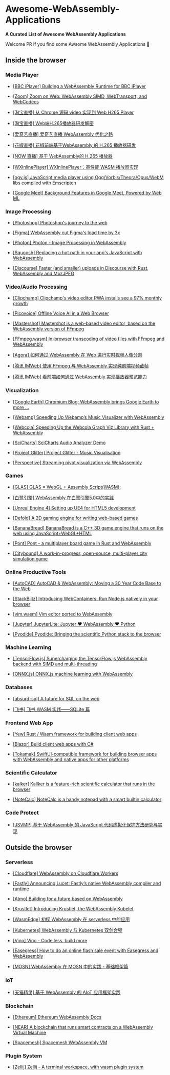 # Awesome-WebAssembly-Applications

**A Curated List of Awesome WebAssembly Applications**

Welcome PR if you find some Awsome WebAssembly Applications 🤣

## Inside the browser

### Media Player

- [[BBC iPlayer] Building a WebAssembly Runtime for BBC iPlayer](https://medium.com/bbc-design-engineering/building-a-webassembly-runtime-for-bbc-iplayer-and-enhanced-audience-experiences-7087455808ef)

- [[Zoom] Zoom on Web: WebAssembly SIMD, WebTransport, and WebCodecs](https://www.infoq.com/news/2020/08/zoom-web-chrome-apis/)

- [[淘宝直播] 从 Chrome 源码 video 实现到 Web H265 Player](https://mp.weixin.qq.com/s/RDpp2Opjh3LAxYczeHac5g)

- [[淘宝直播] Web端H.265播放器研发解密](https://fed.taobao.org/blog/2019/03/19/web-player-h265/)
- [[爱奇艺直播] 爱奇艺直播 WebAssembly 优化之路](https://mp.weixin.qq.com/s/LRGNOuFwHXALs_lhPyN3Zw)

- [[花椒直播] 花椒前端基于WebAssembly 的 H.265 播放器研发](https://zhuanlan.zhihu.com/p/73772711)

- [[NOW 直播] 基于 WebAssembly的 H.265 播放器](https://developer.aliyun.com/article/747663)

- [[WXInlinePlayer] WXInlinePlayer：高性能 WASM 播放器实现](https://github.com/ErosZy/md/blob/master/%E9%AB%98%E6%80%A7%E8%83%BDWASM%E6%92%AD%E6%94%BE%E5%99%A8%E5%AE%9E%E7%8E%B0/%E9%AB%98%E6%80%A7%E8%83%BDWASM%E6%92%AD%E6%94%BE%E5%99%A8%E5%AE%9E%E7%8E%B0.md)

- [[ogv.js] JavaScript media player using Ogg/Vorbis/Theora/Opus/WebM libs compiled with Emscripten](https://github.com/brion/ogv.js/)

- [[Google Meet] Background Features in Google Meet, Powered by Web ML](https://ai.googleblog.com/2020/10/background-features-in-google-meet.html)

### Image Processing

- [[Photoshop] Photoshop's journey to the web](https://web.dev/ps-on-the-web/)

- [[Figma] WebAssembly cut Figma's load time by 3x](https://www.figma.com/blog/webassembly-cut-figmas-load-time-by-3x/)

- [[Photon] Photon - Image Processing in WebAssembly](https://silvia-odwyer.github.io/photon/)

- [[Squoosh] Replacing a hot path in your app's JavaScript with WebAssembly](https://developers.google.com/web/updates/2019/02/hotpath-with-wasm)

- [[Discourse] Faster (and smaller) uploads in Discourse with Rust, WebAssembly and MozJPEG](https://blog.discourse.org/2021/07/faster-user-uploads-on-discourse-with-rust-webassembly-and-mozjpeg/)

### Video/Audio Processing

- [[Clipchamp] Clipchamp's video editor PWA installs see a 97% monthly growth](https://clipchamp.com/en/blog/clipchamp-pwa-case-study/)

- [[Picovoice] Offline Voice AI in a Web Browser](https://picovoice.ai/blog/offline-voice-ai-in-a-web-browser/)

- [[Mastershot] Mastershot is a web-based video editor, based on the WebAssembly version of FFmpeg](https://mastershot.app/)

- [[FFmpeg.wasm] In-browser transcoding of video files with FFmpeg and WebAssembly](https://blog.scottlogic.com/2020/11/23/ffmpeg-webassembly.html)

- [[Agora] 如何通过 WebAssembly 在 Web 进行实时视频人像分割](https://www.agora.io/cn/community/blog-121-category-21976)
 
- [[腾讯 IMWeb] 使用 FFmpeg 与 WebAssembly 实现纯前端视频截帧](https://mp.weixin.qq.com/s/HJpexn0pRWtucmkgLTGdPQ)
 
- [[腾讯 IMWeb] 看前端如何通过 WebAssembly 实现播放器预览能力](https://mp.weixin.qq.com/s/qePFM0IA3h3Sx_Zb1LBV8Q)

### Visualization

- [[Google Earth] Chromium Blog: WebAssembly brings Google Earth to more ...](https://blog.chromium.org/2019/06/webassembly-brings-google-earth-to-more.html)

- [[Webamp] Speeding Up Webamp’s Music Visualizer with WebAssembly](https://jordaneldredge.com/blog/speeding-up-winamps-music-visualizer-with-webassembly/)

- [[Webcola] Speeding Up the Webcola Graph Viz Library with Rust + WebAssembly](https://cprimozic.net/blog/speeding-up-webcola-with-webassembly/)

- [[SciCharts] SciCharts Audio Analyzer Demo](https://demo.scichart.com/javascript-audio-analyzer-fft-example)

- [[Project Glitter] Project Glitter - Music Visualisation](https://benglin.github.io/project-glitter/)

- [[Perspective] Streaming pivot visualization via WebAssembly](https://github.com/finos/perspective/)

### Games

- [[GLAS] GLAS = WebGL + Assembly Script(WASM);](https://dev.to/zoedreams/glas-webgl-assembly-script-wasm-i40)

- [[白鹭引擎] WebAssembly 在白鹭引擎5.0中的实践](https://zhuanlan.zhihu.com/p/30513129)

- [[Unreal Engine 4] Setting up UE4 for HTML5 development](https://docs.unrealengine.com/4.27/en-US/SharingAndReleasing/HTML5/GettingStarted/)

- [[Defold] A 2D gaming engine for writing web-based games](https://forum.defold.com/t/defold-1-2-141-has-been-released/33996)

- [[BananaBread] BananaBread is a C++ 3D game engine that runs on the web using JavaScript+WebGL+HTML](https://github.com/kripken/BananaBread)

- [[Pont] Pont - a multiplayer board game in Rust and WebAssembly](https://www.mattkeeter.com/projects/pont/)

- [[Citybound] A work-in-progress, open-source, multi-player city simulation game](https://aeplay.org/citybound)

### Online Productive Tools

- [[AutoCAD] AutoCAD & WebAssembly: Moving a 30 Year Code Base to the Web](https://www.infoq.com/presentations/autocad-webassembly/)

- [[StackBlitz] Introducing WebContainers: Run Node.js natively in your browser](https://blog.stackblitz.com/posts/introducing-webcontainers/)

- [[vim.wasm] Vim editor ported to WebAssembly](https://github.com/rhysd/vim.wasm)

- [[Jupyter] JupyterLite: Jupyter ❤️ WebAssembly ❤️ Python](https://blog.jupyter.org/jupyterlite-jupyter-%EF%B8%8F-webassembly-%EF%B8%8F-python-f6e2e41ab3fa)

- [[Pyodide] Pyodide: Bringing the scientific Python stack to the browser](https://hacks.mozilla.org/2019/04/pyodide-bringing-the-scientific-python-stack-to-the-browser/)

### Machine Learning

- [[TensorFlow.js] Supercharging the TensorFlow.js WebAssembly backend with SIMD and multi-threading](https://blog.tensorflow.org/2020/09/supercharging-tensorflowjs-webassembly.html?m=1)

- [[ONNX.js] ONNX.js machine learning with WebAssembly](https://github.com/Microsoft/onnxjs)

### Databases

- [[absurd-sql] A future for SQL on the web](https://jlongster.com/future-sql-web)

- [[飞书] 飞书 WASM 实践——SQLite 篇](https://juejin.cn/post/6986579588075913223)

### Frontend Web App

- [[Yew] Rust / Wasm framework for building client web apps](https://yew.rs/)

- [[Blazor] Build client web apps with C#](https://dotnet.microsoft.com/apps/aspnet/web-apps/blazor)

- [[Tokamak] SwiftUI-compatible framework for building browser apps with WebAssembly and native apps for other platforms](https://github.com/TokamakUI/Tokamak)

### Scientific Calculator

- [[kalker] Kallker is a feature-rich scientific calculator that runs in the browser](https://kalker.strct.net/)

- [[NoteCalc] NoteCalc is a handy notepad with a smart builtin calculator](https://bbodi.github.io/notecalc3/)

### Code Protect

- [[JSVMP] 基于 WebAssembly 的 JavaScript 代码虚拟化保护方法研究与实现](https://www.docin.com/p-2280105277.html)

## Outside the browser

### Serverless

- [[Cloudflare] WebAssembly on Cloudflare Workers](https://blog.cloudflare.com/webassembly-on-cloudflare-workers/)

- [[Fastly] Announcing Lucet: Fastly’s native WebAssembly compiler and runtime](https://www.fastly.com/blog/announcing-lucet-fastly-native-webassembly-compiler-runtime)

- [[Atmo] Building for a future based on WebAssembly](https://blog.suborbital.dev/building-for-a-future-based-on-webassembly)

- [[Krustlet] Introducing Krustlet, the WebAssembly Kubelet](https://deislabs.io/posts/introducing-krustlet/)

- [[WasmEdge] 初探 WebAssembly 在 serverless 中的应用](https://zhuanlan.zhihu.com/p/297753460)

- [[Kubernetes] WebAssembly 与 Kubernetes 双剑合璧](https://developer.aliyun.com/article/744310)

- [[Vino] Vino - Code less, build more](https://vino.dev/)

- [[Easegress] How to do an online flash sale event with Easegress and WebAssembly](https://megaease.com/blog/2021/09/08/how-to-do-an-online-flash-sale-event-with-easegress-and-webassembly/)

- [[MOSN] WebAssembly 在 MOSN 中的实践 - 基础框架篇](https://mosn.io/blog/posts/mosn-wasm-framework/)

### IoT

- [[天猫精灵] 基于 WebAssembly 的 AIoT 应用框架实践](https://mp.weixin.qq.com/s/-7K2XpVFrZ2R3Wdwtc8GXw)

### Blockchain

- [[Ethereum] Ethereum WebAssembly Docs](https://ewasm.readthedocs.io/en/mkdocs/)

- [[NEAR] A blockchain that runs smart contracts on a WebAssembly Virtual Machine](https://docs.near.org/docs/develop/contracts/overview)

- [[Spacemesh] Spacemesh WebAssembly VM](https://medium.com/spacemesh/svm-446b106025bd)

### Plugin System

- [[Zellij] Zellij - A terminal workspace, with wasm plugin system](https://github.com/zellij-org/zellij)
